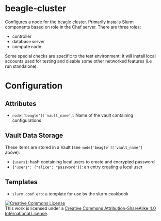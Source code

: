 # beagle-cluster

Configures a node for the beagle cluster.  Primarily installs Slurm components
based on role in the Chef server.  There are three roles:

 - controller
 - database server
 - compute node

Some special checks are specific to the test environment: it will install local
accounts used for testing and disable some other networked features (i.e run
standalone).

# Configuration

## Attributes

 - `node['beagle']['vault_name']`: Name of the vault containing configurations

## Vault Data Storage

These items are stored in a Vault (see `node['beagle']['vault_name']` above):

 - `{users}`: hash containing local users to create and encrypted password
 - `{"users": {"alice": "password"}}`: an entry creating a local user


## Templates

 - `slurm.conf.erb`: a template for use by the slurm cookbook

<a rel="license" href="http://creativecommons.org/licenses/by-sa/4.0/"><img alt="Creative Commons License" style="border-width:0" src="https://i.creativecommons.org/l/by-sa/4.0/88x31.png" /></a><br />This work is licensed under a <a rel="license" href="http://creativecommons.org/licenses/by-sa/4.0/">Creative Commons Attribution-ShareAlike 4.0 International License</a>.
